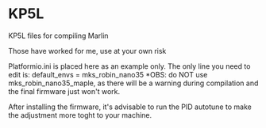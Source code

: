# KP5L
KP5L files for compiling Marlin 

Those have worked for me, use at your own risk

Platformio.ini is placed here as an example only. The only line you need to edit is:
default_envs = mks_robin_nano35
*OBS: do NOT use mks_robin_nano35_maple, as there will be a warning during compilation and the final firmware just won't work.

After installing the firmware, it's advisable to run the PID autotune to make the adjustment more toght to your machine.
